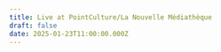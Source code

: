 ```yaml
---
title: Live at PointCulture/La Nouvelle Médiathèque
draft: false
date: 2025-01-23T11:00:00.000Z
---
```

